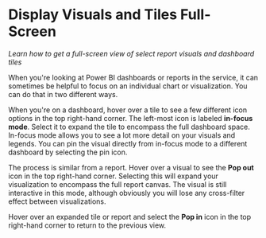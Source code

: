 <properties
   pageTitle="Display Visuals and Tiles Full-Screen"
   description="Discover how to get a full-screen view of select report visuals and dashboard tiles."
   services="powerbi"
   documentationCenter=""
   authors="davidiseminger"
   manager="mblythe"
   editor=""
   tags=""
   featuredVideoId="GSKWsDe5jIM"
   featuredVideoThumb=""
   courseDuration=""/>

<tags
   ms.service="powerbi"
   ms.devlang="NA"
   ms.topic="article"
   ms.tgt_pltfrm="NA"
   ms.workload="powerbi"
   ms.date="02/19/2016"
   ms.author="v-jescoo"/>

# Display Visuals and Tiles Full-Screen

*Learn how to get a full-screen view of select report visuals and dashboard tiles*

When you're looking at Power BI dashboards or reports in the service, it can sometimes be helpful to focus on an individual chart or visualization. You can do that in two different ways.

When you're on a dashboard, hover over a tile to see a few different icon options in the top right-hand corner. The left-most icon is labeled **in-focus mode**. Select it to expand the tile to encompass the full dashboard space. In-focus mode allows you to see a lot more detail on your visuals and legends. You can pin the visual directly from in-focus mode to a different dashboard by selecting the pin icon.

The process is similar from a report. Hover over a visual to see the **Pop out** icon in the top right-hand corner. Selecting this will expand your visualization to encompass the full report canvas. The visual is still interactive in this mode, although obviously you will lose any cross-filter effect between visualizations.

Hover over an expanded tile or report and select the **Pop in** icon in the top right-hand corner to return to the previous view.
